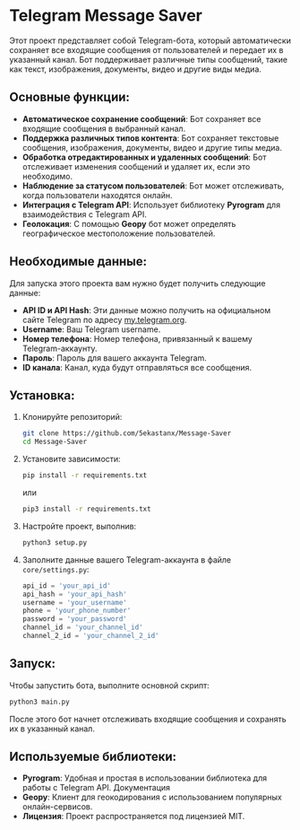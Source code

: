 # Telegram Message Saver
Этот проект представляет собой Telegram-бота, который автоматически сохраняет все входящие сообщения от пользователей и передает их в указанный канал. Бот поддерживает различные типы сообщений, такие как текст, изображения, документы, видео и другие виды медиа.
 
## Основные функции:
- **Автоматическое сохранение сообщений**: Бот сохраняет все входящие сообщения в выбранный канал.
- **Поддержка различных типов контента**: Бот сохраняет текстовые сообщения, изображения, документы, видео и другие типы медиа.
- **Обработка отредактированных и удаленных сообщений**: Бот отслеживает изменения сообщений и удаляет их, если это необходимо.
- **Наблюдение за статусом пользователей**: Бот может отслеживать, когда пользователи находятся онлайн.
- **Интеграция с Telegram API**: Использует библиотеку **Pyrogram** для взаимодействия с Telegram API.
- **Геолокация**: С помощью **Geopy** бот может определять географическое местоположение пользователей.

## Необходимые данные:
Для запуска этого проекта вам нужно будет получить следующие данные:
- **API ID и API Hash**: Эти данные можно получить на официальном сайте Telegram по адресу [my.telegram.org](https://my.telegram.org).
- **Username**: Ваш Telegram username.
- **Номер телефона**: Номер телефона, привязанный к вашему Telegram-аккаунту.
- **Пароль**: Пароль для вашего аккаунта Telegram.
- **ID канала**: Канал, куда будут отправляться все сообщения.

## Установка:
1. Клонируйте репозиторий:
    ```bash
    git clone https://github.com/5ekastanx/Message-Saver
    cd Message-Saver
    ```
2. Установите зависимости:
    ```bash
    pip install -r requirements.txt
    ```
    или
    ```bash
    pip3 install -r requirements.txt
    ```
3. Настройте проект, выполнив:
    ```bash
    python3 setup.py
    ```

4. Заполните данные вашего Telegram-аккаунта в файле `core/settings.py`:
    ```python
    api_id = 'your_api_id'
    api_hash = 'your_api_hash'
    username = 'your_username'
    phone = 'your_phone_number'
    password = 'your_password'
    channel_id = 'your_channel_id'
    channel_2_id = 'your_channel_2_id'
    ```

## Запуск:
Чтобы запустить бота, выполните основной скрипт:
```bash
python3 main.py
```
После этого бот начнет отслеживать входящие сообщения и сохранять их в указанный канал.

## Используемые библиотеки:
- **Pyrogram**: Удобная и простая в использовании библиотека для работы с Telegram API. Документация
- **Geopy**: Клиент для геокодирования с использованием популярных онлайн-сервисов.
- **Лицензия**: Проект распространяется под лицензией MIT.
